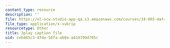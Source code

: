 ```yaml
---
content_type: resource
description: ''
file: https://ol-ocw-studio-app-qa.s3.amazonaws.com/courses/18-065-matrix-methods-in-data-analysis-signal-processing-and-machine-learning-spring-2018/ceb465c34fde56faa60aa414799d705c_0Qws8BuK3RQ.vtt
file_type: application/x-subrip
resourcetype: Other
title: 3play caption file
uid: ceb465c3-4fde-56fa-a60a-a414799d705c
---
```

